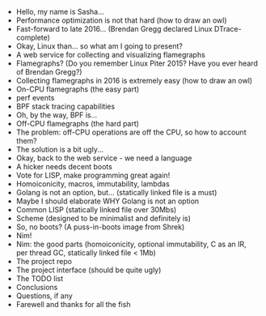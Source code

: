 * Hello, my name is Sasha...
* Performance optimization is not that hard (how to draw an owl)
* Fast-forward to late 2016... (Brendan Gregg declared Linux DTrace-complete)
* Okay, Linux than... so what am I going to present?
* A web service for collecting and visualizing flamegraphs
* Flamegraphs? (Do you remember Linux Piter 2015? Have you ever heard of Brendan Gregg?)
* Collecting flamegraphs in 2016 is extremely easy (how to draw an owl)
* On-CPU flamegraphs (the easy part)
* perf events
* BPF stack tracing capabilities
* Oh, by the way, BPF is...
* Off-CPU flamegraphs (the hard part)
* The problem: off-CPU operations are off the CPU, so how to account them?
* The solution is a bit ugly...
* Okay, back to the web service - we need a language
* A hicker needs decent boots
* Vote for LISP, make programming great again!
* Homoiconicity, macros, immutability, lambdas
* Golang is not an option, but... (statically linked file is a must)
* Maybe I should elaborate WHY Golang is not an option
* Common LISP (statically linked file over 30Mbs)
* Scheme (designed to be minimalist and definitely is)
* So, no boots? (A puss-in-boots image from Shrek)
* Nim!
* Nim: the good parts (homoiconicity, optional immutability, C as an IR, per thread GC, statically linked file < 1Mb)
* The project repo
* The project interface (should be quite ugly)
* The TODO list
* Conclusions
* Questions, if any
* Farewell and thanks for all the fish
